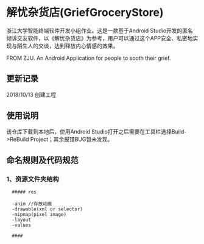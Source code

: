 # 解忧杂货店(GriefGroceryStore)
浙江大学智能终端软件开发小组作业。这是一款基于Android Studio开发的匿名倾诉交友软件，以《解忧杂货店》为参考，用户可以通过这个APP安全、私密地实现与陌生人的交谈，达到释放内心情感的效果。

FROM ZJU. An Android Application for people to sooth their grief.

## 更新记录
2018/10/13 创建工程

## 使用说明
该仓库下载到本地后，使用Android Studio打开之后需要在工具栏选择Build->ReBuild Project；其余报错BUG暂未发现。

## 命名规则及代码规范
### 1、资源文件夹结构
      ##### res
      
      -anim //存放动画
      -drawable(xml or selector) 
      -mipmap(pixel image) 
      -layout 
      -values
      
      #### 
      
